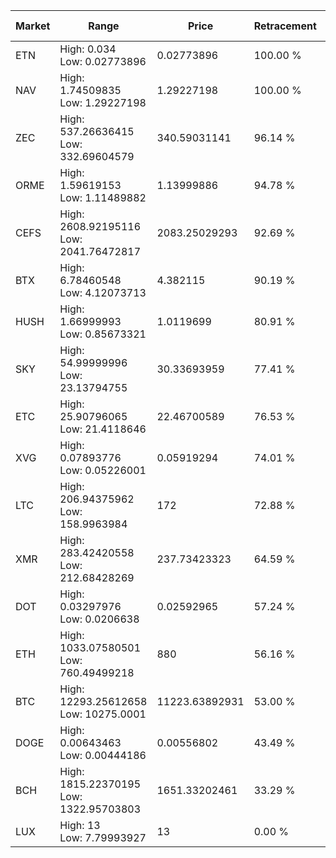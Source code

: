 | Market | Range | Price| Retracement | Doubles to 50% |
| --- | --- | --- | --- | --- |
| ETN | High: 0.034<br />Low: 0.02773896 | 0.02773896 | 100.00 % | 1.11 |
| NAV | High: 1.74509835<br />Low: 1.29227198 | 1.29227198 | 100.00 % | 1.18 |
| ZEC | High: 537.26636415<br />Low: 332.69604579 | 340.59031141 | 96.14 % | 1.28 |
| ORME | High: 1.59619153<br />Low: 1.11489882 | 1.13999886 | 94.78 % | 1.19 |
| CEFS | High: 2608.92195116<br />Low: 2041.76472817 | 2083.25029293 | 92.69 % | 1.12 |
| BTX | High: 6.78460548<br />Low: 4.12073713 | 4.382115 | 90.19 % | 1.24 |
| HUSH | High: 1.66999993<br />Low: 0.85673321 | 1.0119699 | 80.91 % | 1.25 |
| SKY | High: 54.99999996<br />Low: 23.13794755 | 30.33693959 | 77.41 % | 1.29 |
| ETC | High: 25.90796065<br />Low: 21.4118646 | 22.46700589 | 76.53 % | 1.05 |
| XVG | High: 0.07893776<br />Low: 0.05226001 | 0.05919294 | 74.01 % | 1.11 |
| LTC | High: 206.94375962<br />Low: 158.9963984 | 172 | 72.88 % | 1.06 |
| XMR | High: 283.42420558<br />Low: 212.68428269 | 237.73423323 | 64.59 % | 1.04 |
| DOT | High: 0.03297976<br />Low: 0.0206638 | 0.02592965 | 57.24 % | 1.03 |
| ETH | High: 1033.07580501<br />Low: 760.49499218 | 880 | 56.16 % | 1.02 |
| BTC | High: 12293.25612658<br />Low: 10275.0001 | 11223.63892931 | 53.00 % | 1.01 |
| DOGE | High: 0.00643463<br />Low: 0.00444186 | 0.00556802 | 43.49 % | 0.00 |
| BCH | High: 1815.22370195<br />Low: 1322.95703803 | 1651.33202461 | 33.29 % | 0.00 |
| LUX | High: 13<br />Low: 7.79993927 | 13 | 0.00 % | 0.00 |
